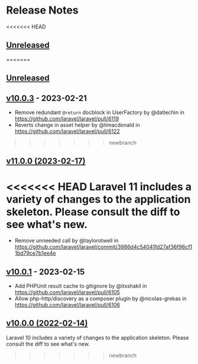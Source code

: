 # Release Notes

<<<<<<< HEAD
## [Unreleased](https://github.com/laravel/laravel/compare/v11.0.0...master)
=======
## [Unreleased](https://github.com/laravel/laravel/compare/v10.0.3...10.x)

## [v10.0.3](https://github.com/laravel/laravel/compare/v10.0.2...v10.0.3) - 2023-02-21

- Remove redundant `@return` docblock in UserFactory by @datlechin in https://github.com/laravel/laravel/pull/6119
- Reverts change in asset helper by @timacdonald in https://github.com/laravel/laravel/pull/6122
>>>>>>> newbranch

## [v11.0.0 (2023-02-17)](https://github.com/laravel/laravel/compare/v10.0.2...v11.0.0)

<<<<<<< HEAD
Laravel 11 includes a variety of changes to the application skeleton. Please consult the diff to see what's new.
=======
- Remove unneeded call by @taylorotwell in https://github.com/laravel/laravel/commit/3986d4c54041fd27af36f96cf11bd79ce7b1ee4e

## [v10.0.1](https://github.com/laravel/laravel/compare/v10.0.0...v10.0.1) - 2023-02-15

- Add PHPUnit result cache to gitignore by @itxshakil in https://github.com/laravel/laravel/pull/6105
- Allow php-http/discovery as a composer plugin by @nicolas-grekas in https://github.com/laravel/laravel/pull/6106

## [v10.0.0 (2022-02-14)](https://github.com/laravel/laravel/compare/v9.5.2...v10.0.0)

Laravel 10 includes a variety of changes to the application skeleton. Please consult the diff to see what's new.
>>>>>>> newbranch
